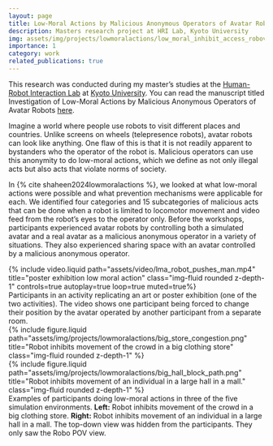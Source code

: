 ```yaml
---
layout: page
title: Low-Moral Actions by Malicious Anonymous Operators of Avatar Robots
description: Masters research project at HRI Lab, Kyoto University
img: assets/img/projects/lowmoralactions/low_moral_inhibit_access_robovie.png
importance: 1
category: work
related_publications: true
---
```


This research was conducted during my master’s studies at the <a href="https://www.robot.soc.i.kyoto-u.ac.jp/en/">Human-Robot Interaction Lab</a> at <a href="https://www.kyoto-u.ac.jp/en">Kyoto University</a>. You can read the manuscript titled Investigation of Low-Moral Actions by Malicious Anonymous Operators of Avatar Robots <a href="https://doi.org/10.1145/3696466">here</a>.

Imagine a world where people use robots to visit different places and countries. Unlike screens on wheels (telepresence robots), avatar robots can look like anything. One flaw of this is that it is not readily apparent to bystanders who the operator of the robot is. Malicious operators can use this anonymity to do low-moral actions, which we define as not only illegal acts but also acts that violate norms of society.

In {% cite shaheen2024lowmoralactions %}, we looked at what low-moral actions were possible and what prevention mechanisms were applicable for each. We identified four categories and 15 subcategories of malicious acts that can be done when a robot is limited to locomotor movement and video feed from the robot’s eyes to the operator only. Before the workshops, participants experienced avatar robots by controlling both a simulated avatar and a real avatar as a malicious anonymous operator in a variety of situations. They also experienced sharing space with an avatar controlled by a malicious anonymous operator.

<div class="row">
    <div class="col-sm mt-3 mt-md-0">
        {% include video.liquid path="assets/video/lma_robot_pushes_man.mp4" title="poster exhibition low moral action" class="img-fluid rounded z-depth-1" controls=true autoplay=true loop=true muted=true%}
    </div>
</div>
<div class="caption">
    Participants in an activity replicating an art or poster exhibition (one of the two activities). The video shows one participant being forced to change their position by the avatar operated by another participant from a separate room.
</div>

<div class="row">
    <div class="col-sm mt-3 mt-md-0">
        {% include figure.liquid path="assets/img/projects/lowmoralactions/big_store_congestion.png" title="Robot inhibits movement of the crowd in a big clothing store" class="img-fluid rounded z-depth-1" %}
    </div>
    <div class="col-sm mt-3 mt-md-0">
        {% include figure.liquid path="assets/img/projects/lowmoralactions/big_hall_block_path.png" title="Robot inhibits movement of an individual in a large hall in a mall." class="img-fluid rounded z-depth-1" %}
    </div>
</div>
<div class="caption">
    Examples of participants doing low-moral actions in three of the five simulation environments. <b>Left:</b> Robot inhibits movement of the crowd in a big clothing store. <b>Right:</b> Robot inhibits movement of an individual in a large hall in a mall. The top-down view was hidden from the participants. They only saw the Robo POV view.
</div>
